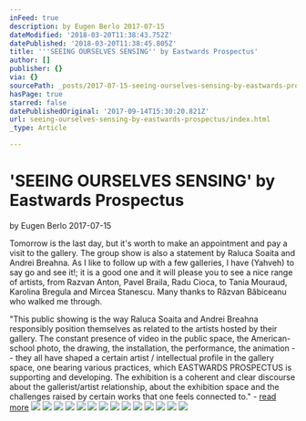 ```yaml
---
inFeed: true
description: by Eugen Berlo 2017-07-15
dateModified: '2018-03-20T11:38:43.752Z'
datePublished: '2018-03-20T11:38:45.805Z'
title: '''SEEING OURSELVES SENSING'' by Eastwards Prospectus'
author: []
publisher: {}
via: {}
sourcePath: _posts/2017-07-15-seeing-ourselves-sensing-by-eastwards-prospectus.md
hasPage: true
starred: false
datePublishedOriginal: '2017-09-14T15:30:20.821Z'
url: seeing-ourselves-sensing-by-eastwards-prospectus/index.html
_type: Article

---
```

# 'SEEING OURSELVES SENSING' by Eastwards Prospectus

by Eugen Berlo 2017-07-15

Tomorrow is the last day, but it's worth to make an appointment and pay a visit to the gallery. The group show is also a statement by Raluca Soaita and Andrei Breahna. As I like to follow up with a few galleries, I have (Yahveh) to say go and see it!; it is a good one and it will please you to see a nice range of artists, from Razvan Anton, Pavel Braila, Radu Cioca, to Tania Mouraud, Karolina Bregula and Mircea Stanescu. Many thanks to Răzvan Băbiceanu who walked me through.

"This public showing is the way Raluca Soaita and Andrei Breahna responsibly position themselves as related to the artists hosted by their gallery. The constant presence of video in the public space, the American-school photo, the drawing, the installation, the performance, the animation -- they all have shaped a certain artist / intellectual profile in the gallery space, one bearing various practices, which EASTWARDS PROSPECTUS is supporting and developing. The exhibition is a coherent and clear discourse about the gallerist/artist relationship, about the exhibition space and the challenges raised by certain works that one feels connected to." - [read more][0]
![](https://the-grid-user-content.s3-us-west-2.amazonaws.com/3510b18d-1e6a-48ec-8f4c-12f2ee6a07cb.jpg)
![](https://the-grid-user-content.s3-us-west-2.amazonaws.com/e6aeb1dc-063d-4eb7-a234-b305279ddce3.jpg)
![](https://s3-us-west-2.amazonaws.com/the-grid-img/p/aeba9f7c122a122ec25a472d791f6df13cd796c2.jpg)
![](https://s3-us-west-2.amazonaws.com/the-grid-img/p/9f1ba5716af1f75bbf2ae5a6f03e81bc8edf0a7c.jpg)
![](https://s3-us-west-2.amazonaws.com/the-grid-img/p/fc4a1fc35947c2e2156c983e016e9688f926eefb.jpg)
![](https://the-grid-user-content.s3-us-west-2.amazonaws.com/acb7798c-88e6-4868-92eb-db6122dc9b4b.jpg)
![](https://the-grid-user-content.s3-us-west-2.amazonaws.com/f6994efd-b6c7-4183-83e3-07bbe2feb42a.jpg)
![](https://s3-us-west-2.amazonaws.com/the-grid-img/p/bf16a9ef308175a715d956ce43cbabd9017c6a54.jpg)
![](https://s3-us-west-2.amazonaws.com/the-grid-img/p/393b6492d15c9a9d4340d256f2ce5331c28fce66.jpg)
![](https://s3-us-west-2.amazonaws.com/the-grid-img/p/f655a44479baaacc58b018858346076e41989cc1.jpg)
![](https://the-grid-user-content.s3-us-west-2.amazonaws.com/5caa1632-a961-4514-86ca-f4645a4074a2.jpg)
![](https://s3-us-west-2.amazonaws.com/the-grid-img/p/974d1fd1702e89d17a9c42cc7f7726afdfa11109.jpg)
![](https://the-grid-user-content.s3-us-west-2.amazonaws.com/e61fc732-5a40-48c6-8508-59d7936a150f.jpg)
![](https://s3-us-west-2.amazonaws.com/the-grid-img/p/7d5d821221041d2104a4f863120a7680147f11d5.jpg)

[0]: https://www.eastwardsprospectus.com/seeing-ourselves-sensing/